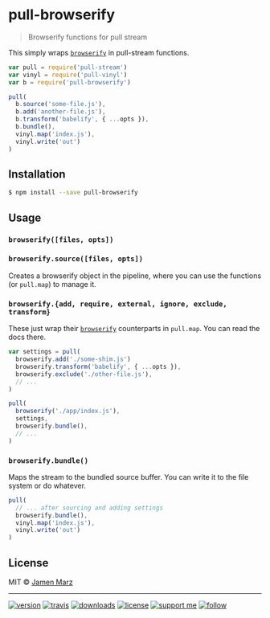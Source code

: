 # pull-browserify

> Browserify functions for pull stream

This simply wraps [`browserify`](https://npmjs.com/browserify) in pull-stream functions.

```js
var pull = require('pull-stream')
var vinyl = require('pull-vinyl')
var b = require('pull-browserify')

pull(
  b.source('some-file.js'),
  b.add('another-file.js'),
  b.transform('babelify', { ...opts }),
  b.bundle(),
  vinyl.map('index.js'),
  vinyl.write('out')
)
```

## Installation

```sh
$ npm install --save pull-browserify
```

## Usage

### `browserify([files, opts])`
### `browserify.source([files, opts])`

Creates a browserify object in the pipeline, where you can use the functions (or `pull.map`) to manage it.

### `browserify.{add, require, external, ignore, exclude, transform}`

These just wrap their [`browserify`](https://npmjs.com/browserify) counterparts in `pull.map`. You can read the docs there.

```js
var settings = pull(
  browserify.add('./some-shim.js')
  browserify.transform('babelify', { ...opts }),
  browserify.exclude('./other-file.js'),
  // ...
)

pull(
  browserify('./app/index.js'),
  settings,
  browserify.bundle(),
  // ...
)
```

### `browserify.bundle()`

Maps the stream to the bundled source buffer.  You can write it to the file system or do whatever.

```js
pull(
  // ... after sourcing and adding settings
  browserify.bundle(),
  vinyl.map('index.js'),
  vinyl.write('out')
)
```

## License

MIT © [Jamen Marz](https://git.io/jamen)

---

[![version](https://img.shields.io/npm/v/pull-browserify.svg?style=flat-square)][package] [![travis](https://img.shields.io/travis/jamen/pull-browserify.svg?style=flat-square)](https://travis-ci.org/jamen/pull-browserify) [![downloads](https://img.shields.io/npm/dt/pull-browserify.svg?style=flat-square)][package] [![license](https://img.shields.io/npm/l/pull-browserify.svg?style=flat-square)][package] [![support me](https://img.shields.io/badge/support%20me-paypal-green.svg?style=flat-square)](https://paypal.me/jamenmarz/5usd) [![follow](https://img.shields.io/github/followers/jamen.svg?style=social&label=Follow)](https://github.com/jamen)

[package]: https://npmjs.org/package/pull-browserify
